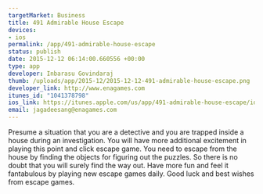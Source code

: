 ```yaml
--- 
targetMarket: Business
title: 491 Admirable House Escape
devices: 
- ios
permalink: /app/491-admirable-house-escape
status: publish
date: 2015-12-12 06:14:00.660556 +00:00
type: app
developer: Inbarasu Govindaraj
thumb: /uploads/app/2015-12/2015-12-12-491-admirable-house-escape.png
developer_link: http://www.enagames.com
itunes_id: "1041378798"
ios_link: https://itunes.apple.com/us/app/491-admirable-house-escape/id1041378798?mt=8
email: jagadeesang@enagames.com
---
```


Presume a situation that you are a detective and you are trapped inside a house during an investigation. You will have more additional excitement in playing this point and click escape game. You need to escape from the house by finding the objects for figuring out the puzzles. So there is no doubt that you will surely find the way out. Have more fun and feel it fantabulous by playing new escape games daily. Good luck and best wishes from escape games.
